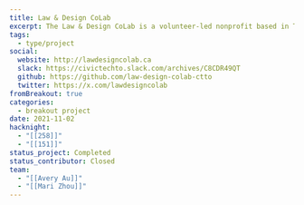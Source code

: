 ```yaml
---
title: Law & Design CoLab
excerpt: The Law & Design CoLab is a volunteer-led nonprofit based in Toronto. It conceived, scoped, and built digital products by engaging with legal experts and community stakeholders.
tags:
  - type/project
social:
  website: http://lawdesigncolab.ca
  slack: https://civictechto.slack.com/archives/C8CDR49QT
  github: https://github.com/law-design-colab-ctto
  twitter: https://x.com/lawdesigncolab
fromBreakout: true
categories:
  - breakout project
date: 2021-11-02
hacknight:
  - "[[258]]"
  - "[[151]]"
status_project: Completed
status_contributor: Closed
team:
  - "[[Avery Au]]"
  - "[[Mari Zhou]]"
---
```

